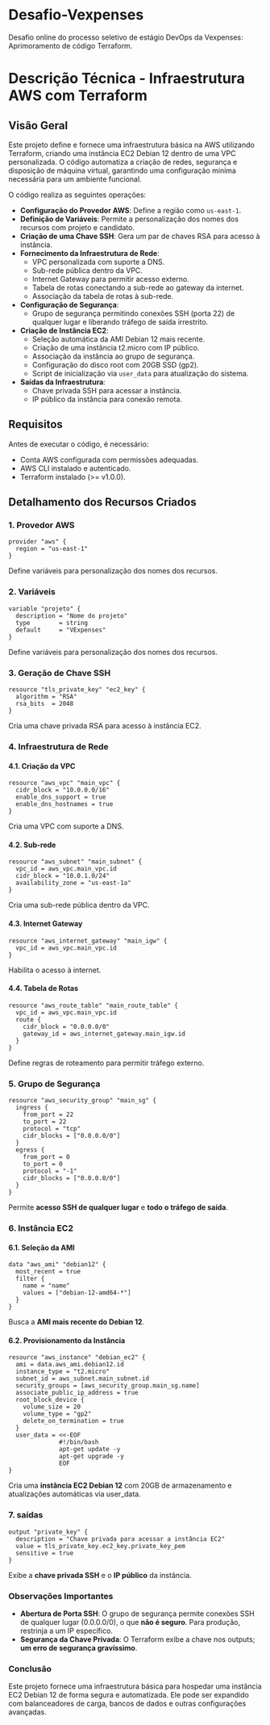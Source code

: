 # Desafio-Vexpenses
Desafio online do processo seletivo de estágio DevOps da Vexpenses: Aprimoramento de código Terraform.

# Descrição Técnica - Infraestrutura AWS com Terraform

## Visão Geral
Este projeto define e fornece uma infraestrutura básica na AWS utilizando Terraform, criando uma instância EC2 Debian 12 dentro de uma VPC personalizada. O código automatiza a criação de redes, segurança e disposição de máquina virtual, garantindo uma configuração mínima necessária para um ambiente funcional.

O código realiza as seguintes operações:
- **Configuração do Provedor AWS**: Define a região como `us-east-1`.
- **Definição de Variáveis**: Permite a personalização dos nomes dos recursos com projeto e candidato.
- **Criação de uma Chave SSH**: Gera um par de chaves RSA para acesso à instância.
- **Fornecimento da Infraestrutura de Rede**:
  - VPC personalizada com suporte a DNS.
  - Sub-rede pública dentro da VPC.
  - Internet Gateway para permitir acesso externo.
  - Tabela de rotas conectando a sub-rede ao gateway da internet.
  - Associação da tabela de rotas à sub-rede.
- **Configuração de Segurança**:
  - Grupo de segurança permitindo conexões SSH (porta 22) de qualquer lugar e liberando tráfego de saída irrestrito.
- **Criação de Instância EC2**:
  - Seleção automática da AMI Debian 12 mais recente.
  - Criação de uma instância t2.micro com IP público.
  - Associação da instância ao grupo de segurança.
  - Configuração do disco root com 20GB SSD (gp2).
  - Script de inicialização via `user_data` para atualização do sistema.
- **Saídas da Infraestrutura**:
  - Chave privada SSH para acessar a instância.
  - IP público da instância para conexão remota.

## Requisitos
Antes de executar o código, é necessário:
- Conta AWS configurada com permissões adequadas.
- AWS CLI instalado e autenticado.
- Terraform instalado (>= v1.0.0).

## Detalhamento dos Recursos Criados

### 1. Provedor AWS
```hcl
provider "aws" {
  region = "us-east-1"
}
```
Define variáveis para personalização dos nomes dos recursos.

### 2. Variáveis
```hcl
variable "projeto" {
  description = "Nome do projeto"
  type        = string
  default     = "VExpenses"
}
```
Define variáveis para personalização dos nomes dos recursos.

### 3. Geração de Chave SSH
```hcl
resource "tls_private_key" "ec2_key" {
  algorithm = "RSA"
  rsa_bits  = 2048
}
```
Cria uma chave privada RSA para acesso à instância EC2.

### 4. Infraestrutura de Rede
#### 4.1. Criação da VPC
```hcl
resource "aws_vpc" "main_vpc" {
  cidr_block = "10.0.0.0/16"
  enable_dns_support = true
  enable_dns_hostnames = true
}
```
Cria uma VPC com suporte a DNS.

#### 4.2. Sub-rede
```hcl
resource "aws_subnet" "main_subnet" {
  vpc_id = aws_vpc.main_vpc.id
  cidr_block = "10.0.1.0/24"
  availability_zone = "us-east-1a"
}
```
Cria uma sub-rede pública dentro da VPC.

#### 4.3. Internet Gateway
```hcl
resource "aws_internet_gateway" "main_igw" {
  vpc_id = aws_vpc.main_vpc.id
}
```
Habilita o acesso à internet.

#### 4.4. Tabela de Rotas
```hcl
resource "aws_route_table" "main_route_table" {
  vpc_id = aws_vpc.main_vpc.id
  route {
    cidr_block = "0.0.0.0/0"
    gateway_id = aws_internet_gateway.main_igw.id
  }
}
```
Define regras de roteamento para permitir tráfego externo.

### 5. Grupo de Segurança
```hcl
resource "aws_security_group" "main_sg" {
  ingress {
    from_port = 22
    to_port = 22
    protocol = "tcp"
    cidr_blocks = ["0.0.0.0/0"]
  }
  egress {
    from_port = 0
    to_port = 0
    protocol = "-1"
    cidr_blocks = ["0.0.0.0/0"]
  }
}
```
Permite **acesso SSH de qualquer lugar** e **todo o tráfego de saída**.

### 6. Instância EC2
#### 6.1. Seleção da AMI
```hcl
data "aws_ami" "debian12" {
  most_recent = true
  filter {
    name = "name"
    values = ["debian-12-amd64-*"]
  }
}
```
Busca a **AMI mais recente do Debian 12**.

#### 6.2. Provisionamento da Instância
```hcl
resource "aws_instance" "debian_ec2" {
  ami = data.aws_ami.debian12.id
  instance_type = "t2.micro"
  subnet_id = aws_subnet.main_subnet.id
  security_groups = [aws_security_group.main_sg.name]
  associate_public_ip_address = true
  root_block_device {
    volume_size = 20
    volume_type = "gp2"
    delete_on_termination = true
  }
  user_data = <<-EOF
              #!/bin/bash
              apt-get update -y
              apt-get upgrade -y
              EOF
}
```
Cria uma **instância EC2 Debian 12** com 20GB de armazenamento e atualizações automáticas via user_data.

### 7. saídas
```hcl
output "private_key" {
  description = "Chave privada para acessar a instância EC2"
  value = tls_private_key.ec2_key.private_key_pem
  sensitive = true
}
```
Exibe a **chave privada SSH** e o **IP público** da instância.

### Observações Importantes
- **Abertura de Porta SSH**: O grupo de segurança permite conexões SSH de qualquer lugar (0.0.0.0/0), o que **não é seguro**. Para produção, restrinja a um IP específico.
- **Segurança da Chave Privada**: O Terraform exibe a chave nos outputs; **um erro de segurança gravíssimo**.

### Conclusão
Este projeto fornece uma infraestrutura básica para hospedar uma instância EC2 Debian 12 de forma segura e automatizada. Ele pode ser expandido com balanceadores de carga, bancos de dados e outras configurações avançadas.


